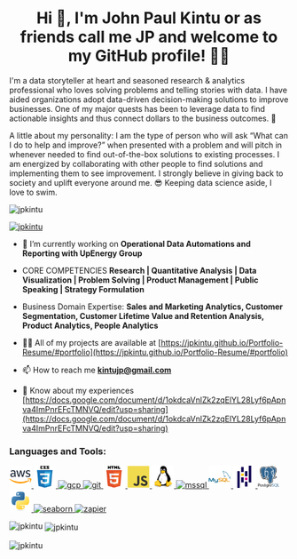 <h1 align="center">Hi 👋, I'm John Paul Kintu or as friends call me JP and welcome to my GitHub profile! 👋🏻</h1>
<p align="left">I'm a data storyteller at heart and seasoned research & analytics professional who loves solving problems and telling stories with data. I have aided organizations adopt data-driven decision-making solutions to improve businesses. One of my major quests has been to leverage data to find actionable insights and thus connect dollars to the business outcomes. 🙂</p>

<p align="left">A little about my personality: I am the type of person who will ask “What can I do to help and improve?” when presented with a problem and will pitch in whenever needed to find out-of-the-box solutions to existing processes. I am energized by collaborating with other people to find solutions and implementing them to see improvement. I strongly believe in giving back to society and uplift everyone around me. 😎 Keeping data science aside, I love to swim.</p>

<p align="left"> <img src="https://komarev.com/ghpvc/?username=jpkintu&label=Profile%20views&color=0e75b6&style=flat" alt="jpkintu" /> </p>

<p align="left"> <a href="https://github.com/ryo-ma/github-profile-trophy"><img src="https://github-profile-trophy.vercel.app/?username=jpkintu" alt="jpkintu" /></a> </p>

- 🔭 I’m currently working on **Operational Data Automations and Reporting with UpEnergy Group**

- CORE COMPETENCIES **Research | Quantitative Analysis | Data Visualization | Problem Solving | Product Management | Public Speaking | Strategy Formulation**

- Business Domain Expertise: **Sales and Marketing Analytics, Customer Segmentation, Customer Lifetime Value and Retention Analysis, Product Analytics, People Analytics**

- 👨‍💻 All of my projects are available at [https://jpkintu.github.io/Portfolio-Resume/#portfolio](https://jpkintu.github.io/Portfolio-Resume/#portfolio)

- 📫 How to reach me **kintujp@gmail.com**

- 📄 Know about my experiences [https://docs.google.com/document/d/1okdcaVnlZk2zqElYL28Lyf6pApnva4ImPnrEFcTMNVQ/edit?usp=sharing](https://docs.google.com/document/d/1okdcaVnlZk2zqElYL28Lyf6pApnva4ImPnrEFcTMNVQ/edit?usp=sharing)

<p align="left">
</p>

<h3 align="left">Languages and Tools:</h3>
<p align="left"> <a href="https://aws.amazon.com" target="_blank" rel="noreferrer"> <img src="https://raw.githubusercontent.com/devicons/devicon/master/icons/amazonwebservices/amazonwebservices-original-wordmark.svg" alt="aws" width="40" height="40"/> </a> <a href="https://www.w3schools.com/css/" target="_blank" rel="noreferrer"> <img src="https://raw.githubusercontent.com/devicons/devicon/master/icons/css3/css3-original-wordmark.svg" alt="css3" width="40" height="40"/> </a> <a href="https://cloud.google.com" target="_blank" rel="noreferrer"> <img src="https://www.vectorlogo.zone/logos/google_cloud/google_cloud-icon.svg" alt="gcp" width="40" height="40"/> </a> <a href="https://git-scm.com/" target="_blank" rel="noreferrer"> <img src="https://www.vectorlogo.zone/logos/git-scm/git-scm-icon.svg" alt="git" width="40" height="40"/> </a> <a href="https://www.w3.org/html/" target="_blank" rel="noreferrer"> <img src="https://raw.githubusercontent.com/devicons/devicon/master/icons/html5/html5-original-wordmark.svg" alt="html5" width="40" height="40"/> </a> <a href="https://developer.mozilla.org/en-US/docs/Web/JavaScript" target="_blank" rel="noreferrer"> <img src="https://raw.githubusercontent.com/devicons/devicon/master/icons/javascript/javascript-original.svg" alt="javascript" width="40" height="40"/> </a> <a href="https://www.linux.org/" target="_blank" rel="noreferrer"> <img src="https://raw.githubusercontent.com/devicons/devicon/master/icons/linux/linux-original.svg" alt="linux" width="40" height="40"/> </a> <a href="https://www.microsoft.com/en-us/sql-server" target="_blank" rel="noreferrer"> <img src="https://www.svgrepo.com/show/303229/microsoft-sql-server-logo.svg" alt="mssql" width="40" height="40"/> </a> <a href="https://www.mysql.com/" target="_blank" rel="noreferrer"> <img src="https://raw.githubusercontent.com/devicons/devicon/master/icons/mysql/mysql-original-wordmark.svg" alt="mysql" width="40" height="40"/> </a> <a href="https://pandas.pydata.org/" target="_blank" rel="noreferrer"> <img src="https://raw.githubusercontent.com/devicons/devicon/2ae2a900d2f041da66e950e4d48052658d850630/icons/pandas/pandas-original.svg" alt="pandas" width="40" height="40"/> </a> <a href="https://www.postgresql.org" target="_blank" rel="noreferrer"> <img src="https://raw.githubusercontent.com/devicons/devicon/master/icons/postgresql/postgresql-original-wordmark.svg" alt="postgresql" width="40" height="40"/> </a> <a href="https://www.python.org" target="_blank" rel="noreferrer"> <img src="https://raw.githubusercontent.com/devicons/devicon/master/icons/python/python-original.svg" alt="python" width="40" height="40"/> </a> <a href="https://seaborn.pydata.org/" target="_blank" rel="noreferrer"> <img src="https://seaborn.pydata.org/_images/logo-mark-lightbg.svg" alt="seaborn" width="40" height="40"/> </a> <a href="https://zapier.com" target="_blank" rel="noreferrer"> <img src="https://www.vectorlogo.zone/logos/zapier/zapier-icon.svg" alt="zapier" width="40" height="40"/> </a> </p>

<p><img align="left" src="https://github-readme-stats.vercel.app/api/top-langs?username=jpkintu&show_icons=true&locale=en&layout=compact" alt="jpkintu" /></p>

<p>&nbsp;<img align="center" src="https://github-readme-stats.vercel.app/api?username=jpkintu&show_icons=true&locale=en" alt="jpkintu" /></p>

<p><img align="center" src="https://github-readme-streak-stats.herokuapp.com/?user=jpkintu&" alt="jpkintu" /></p>
